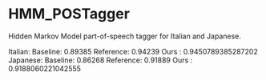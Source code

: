 # HMM_POSTagger

Hidden Markov Model part-of-speech tagger for Italian and Japanese.

Italian: Baseline: 0.89385 Reference: 0.94239 Ours : 0.9450789385287202
Japanese: Baseline: 0.86268 Reference: 0.91889 Ours : 0.9188060221042555
